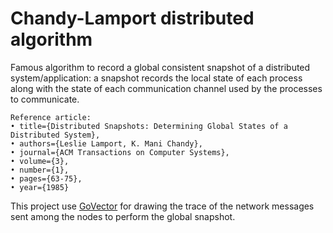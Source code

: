 # Chandy-Lamport distributed algorithm
Famous algorithm to record a global consistent snapshot of a distributed system/application: a snapshot records the local state of each process along with
the state of each communication channel used by the processes to communicate.

```@article{ChandyLamportDistributedAlgorithm,
Reference article:
• title={Distributed Snapshots: Determining Global States of a Distributed System},
• authors={Leslie Lamport, K. Mani Chandy},
• journal={ACM Transactions on Computer Systems},
• volume={3},
• number={1},
• pages={63-75},
• year={1985}
```

This project use [GoVector](https://github.com/DistributedClocks/GoVector) for drawing the trace of the network messages sent 
among the nodes to perform the global snapshot.
